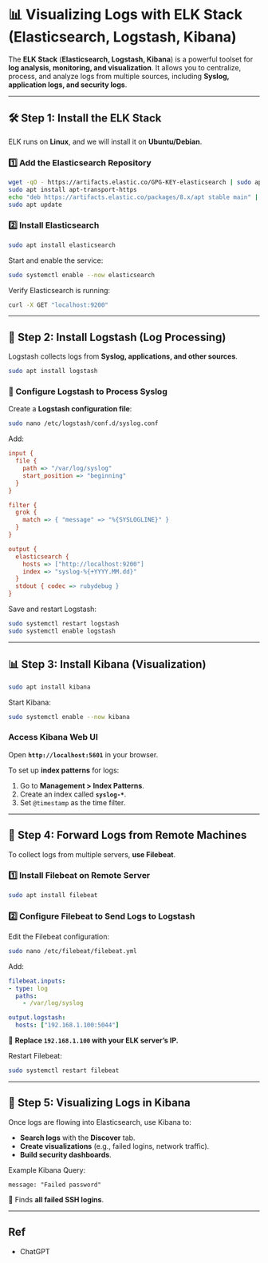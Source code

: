 # **📊 Visualizing Logs with ELK Stack (Elasticsearch, Logstash, Kibana)**
The **ELK Stack** (**Elasticsearch, Logstash, Kibana**) is a powerful toolset for **log analysis, monitoring, and visualization**. It allows you to centralize, process, and analyze logs from multiple sources, including **Syslog, application logs, and security logs**.

---

## **🛠 Step 1: Install the ELK Stack**
ELK runs on **Linux**, and we will install it on **Ubuntu/Debian**. 

### **1️⃣ Add the Elasticsearch Repository**
```bash
wget -qO - https://artifacts.elastic.co/GPG-KEY-elasticsearch | sudo apt-key add -
sudo apt install apt-transport-https
echo "deb https://artifacts.elastic.co/packages/8.x/apt stable main" | sudo tee /etc/apt/sources.list.d/elastic-8.x.list
sudo apt update
```

### **2️⃣ Install Elasticsearch**
```bash
sudo apt install elasticsearch
```
Start and enable the service:
```bash
sudo systemctl enable --now elasticsearch
```
Verify Elasticsearch is running:
```bash
curl -X GET "localhost:9200"
```

---

## **📂 Step 2: Install Logstash (Log Processing)**
Logstash collects logs from **Syslog, applications, and other sources**.

```bash
sudo apt install logstash
```

### **🔧 Configure Logstash to Process Syslog**
Create a **Logstash configuration file**:
```bash
sudo nano /etc/logstash/conf.d/syslog.conf
```
Add:
```ini
input {
  file {
    path => "/var/log/syslog"
    start_position => "beginning"
  }
}

filter {
  grok {
    match => { "message" => "%{SYSLOGLINE}" }
  }
}

output {
  elasticsearch {
    hosts => ["http://localhost:9200"]
    index => "syslog-%{+YYYY.MM.dd}"
  }
  stdout { codec => rubydebug }
}
```
Save and restart Logstash:
```bash
sudo systemctl restart logstash
sudo systemctl enable logstash
```

---

## **📊 Step 3: Install Kibana (Visualization)**
```bash
sudo apt install kibana
```
Start Kibana:
```bash
sudo systemctl enable --now kibana
```

### **Access Kibana Web UI**
Open **`http://localhost:5601`** in your browser.

To set up **index patterns** for logs:
1. Go to **Management > Index Patterns**.
2. Create an index called **`syslog-*`**.
3. Set `@timestamp` as the time filter.

---

## **🚀 Step 4: Forward Logs from Remote Machines**
To collect logs from multiple servers, **use Filebeat**.

### **1️⃣ Install Filebeat on Remote Server**
```bash
sudo apt install filebeat
```
### **2️⃣ Configure Filebeat to Send Logs to Logstash**
Edit the Filebeat configuration:
```bash
sudo nano /etc/filebeat/filebeat.yml
```
Add:
```yaml
filebeat.inputs:
- type: log
  paths:
    - /var/log/syslog

output.logstash:
  hosts: ["192.168.1.100:5044"]
```
🔹 **Replace `192.168.1.100` with your ELK server’s IP.**

Restart Filebeat:
```bash
sudo systemctl restart filebeat
```

---

## **📡 Step 5: Visualizing Logs in Kibana**
Once logs are flowing into Elasticsearch, use Kibana to:
- **Search logs** with the **Discover** tab.
- **Create visualizations** (e.g., failed logins, network traffic).
- **Build security dashboards**.

Example Kibana Query:
```kibana
message: "Failed password"
```
🔹 Finds **all failed SSH logins**.

---

## Ref

- ChatGPT